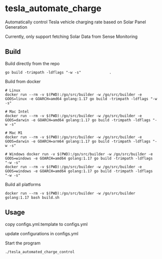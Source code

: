 # tesla_automate_charge
Automatically control Tesla vehicle charging rate based on Solar Panel Generation

Currently, only support fetching Solar Data from Sense Monitoring

## Build
Build directly from the repo
```text
go build -trimpath -ldflags "-w -s"             . 
```

Build from docker
```text
# Linux
docker run --rm -v $(PWD):/go/src/builder -w /go/src/builder -e GOOS=linux -e GOARCH=amd64 golang:1.17 go build -trimpath -ldflags "-w -s"

# Mac Intel
docker run --rm -v $(PWD):/go/src/builder -w /go/src/builder -e GOOS=darwin -e GOARCH=amd64 golang:1.17 go build -trimpath -ldflags "-w -s"  

# Mac M1
docker run --rm -v $(PWD):/go/src/builder -w /go/src/builder -e GOOS=darwin -e GOARCH=arm64 golang:1.17 go build -trimpath -ldflags "-w -s"

# Windows docker run -v $(PWD):/go/src/builder -w /go/src/builder -e GOOS=windows -e GOARCH=amd64 golang:1.17 go build -trimpath -ldflags "-w -s"
docker run --rm -v $(PWD):/go/src/builder -w /go/src/builder -e GOOS=windows -e GOARCH=amd64 golang:1.17 go build -trimpath -ldflags "-w -s"
```

Build all platforms
```text
docker run --rm -v $(PWD):/go/src/builder -w /go/src/builder golang:1.17 bash build.sh
```


## Usage
copy configs.yml.template to configs.yml

update configurations in configs.yml

Start the program
```bash
./tesla_automated_charge_control
```
